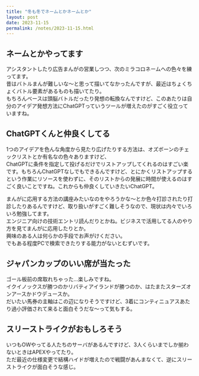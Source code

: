 ```yaml
---
title: "冬も冬でネームとかネームとか"
layout: post
date: 2023-11-15
permalink: /notes/2023-11-15.html
---
```


## ネームとかやってます
アシスタントしたり広告まんがの営業しつつ、次のミラコロネームへの色々を練ってます。  
昔はバトルまんが難しいな〜と思って描いてなかったんですが、最近はちょくちょくバトル要素があるものも描いてたり。  
もちろんベースは頭脳バトルだったり発想の転換なんですけど、このあたりは自分のアイデア発想方法にChatGPTっていうツールが増えたのがすごく役立っていますね。  

## ChatGPTくんと仲良くしてる
1つのアイデアを色んな角度から見たり広げたりする方法は、オズボーンのチェックリストとか有名なの色々ありますけど、  
ChatGPTに条件を指定して投げるだけでリストアップしてくれるのはすごい楽です。もちろんChatGPTなしでもできるんですけど、とにかくリストアップするという作業にリソースを使わずに、そのリストからの発展に時間が使えるのはすごく良いことですね。これからも仲良くしていきたいChatGPT。
  
まんがに応用する方法の講座みたいなのをやろうかな〜とか色々打診されたり打診したりあるんですけど、取り扱いがすごく難しそうなので、現状は内々でいろいろ勉強してます。  
エンジニア向けの技術エントリ読んだりとかね。ビジネスで活用してる人のやり方を見てまんがに応用したりとか。  
興味のある人は何らかの手段でお声がけください。  
でもある程度PCで検索できたりする能力がないとむずいです。

## ジャパンカップのいい席が当たった
ゴール板前の席取れちゃった...楽しみですね。  
イクイノックスが勝つのかリバティアイランドが勝つのか、はたまたスターズオンアースかドウデュースか。  
だいたい馬券の主軸はこの辺になりそうですけど、3着にコンティニュアスあたり過小評価されて来ると面白そうだな〜って気もする。

## スリーストライクがおもしろそう
いつもOWやってる人たちのサーバがあるんですけど、3人くらいまでしか揃わないときはAPEXやってたり。  
ただ最近の仕様変更で結構ハイドが増えたので戦闘があんまなくて、逆にスリーストライクが面白そうな感じ。
